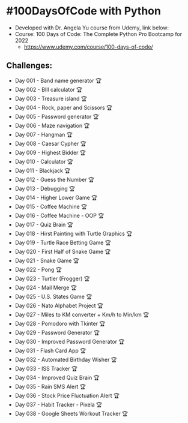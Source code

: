 # #100DaysOfCode with Python
* Developed with Dr. Angela Yu course from Udemy, link below:
* Course: 100 Days of Code: The Complete Python Pro Bootcamp for 2022
    - https://www.udemy.com/course/100-days-of-code/


## Challenges:
* Day 001 - Band name generator 🏆
* Day 002 - BIll  calculator 🏆
* Day 003 - Treasure island 🏆
* Day 004 - Rock, paper and Scissors 🏆
* Day 005 - Password generator 🏆
* Day 006 - Maze navigation 🏆
* Day 007 - Hangman 🏆
* Day 008 - Caesar Cypher 🏆
* Day 009 - Highest Bidder 🏆
* Day 010 - Calculator 🏆
* Day 011 - Blackjack 🏆
* Day 012 - Guess the Number 🏆
* Day 013 - Debugging 🏆
* Day 014 - Higher Lower Game 🏆
* Day 015 - Coffee Machine 🏆
* Day 016 - Coffee Machine - OOP 🏆
* Day 017 - Quiz Brain 🏆
* Day 018 - Hirst Painting with Turtle Graphics 🏆
* Day 019 - Turtle Race Betting Game 🏆
* Day 020 - First Half of Snake Game 🏆
* Day 021 - Snake Game 🏆
* Day 022 - Pong 🏆
* Day 023 - Turtler (Frogger) 🏆
* Day 024 - Mail Merge 🏆
* Day 025 - U.S. States Game 🏆
* Day 026 - Nato Alphabet Project 🏆
* Day 027 - Miles to KM converter + Km/h to Min/km 🏆
* Day 028 - Pomodoro with Tkinter 🏆
* Day 029 - Password Generator 🏆
* Day 030 - Improved Password Generator 🏆
* Day 031 - Flash Card App 🏆
* Day 032 - Automated Birthday Wisher 🏆
* Day 033 - ISS Tracker 🏆
* Day 034 - Improved Quiz Brain 🏆
* Day 035 - Rain SMS Alert 🏆
* Day 036 - Stock Price Fluctuation Alert 🏆
* Day 037 - Habit Tracker - Pixela 🏆
* Day 038 - Google Sheets Workout Tracker 🏆
